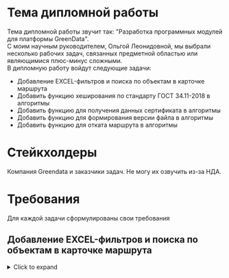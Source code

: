 # Тема дипломной работы

Тема дипломной работы звучит так: "Разработка программных модулей для платформы GreenData".  
С моим научным руководителем, Ольгой Леонидовной, мы выбрали несколько рабочих задач, связанных предметной областью или являющимися плюс-минус сложными.  
В дипломную работу войдут следующие задачи:

- Добавление EXCEL-фильтров и поиска по объектам в карточке маршрута
- Добавить функцию хеширования по стандарту ГОСТ 34.11-2018 в алгоритмы
- Добавить функцию для получения данных сертификата в алгоритмы
- Добавить функцию для формирования версии файла в алгоритмы
- Добавить функцию для отката маршрута в алгоритмы

# Стейкхолдеры

Компания Greendata и заказчики задач. Не могу их озвучить из-за НДА.

# Требования

Для каждой задачи сформулированы свои требования

## Добавление EXCEL-фильтров и поиска по объектам в карточке маршрута

<details><summary>Click to expand</summary>



</details>